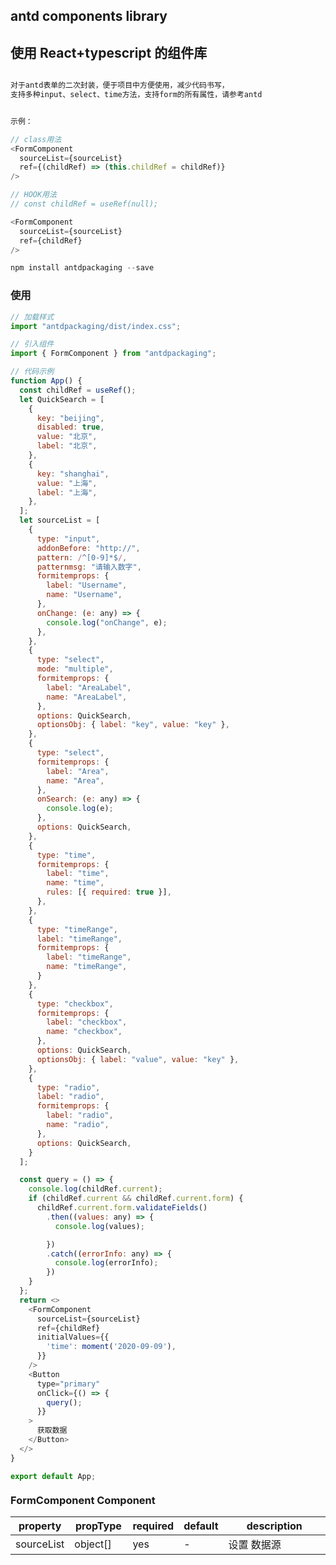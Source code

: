 ## antd components library

## 使用 React+typescript 的组件库

```bash

对于antd表单的二次封装，便于项目中方便使用，减少代码书写，
支持多种input、select、time方法，支持form的所有属性，请参考antd


示例：

```

```javascript
// class用法
<FormComponent
  sourceList={sourceList}
  ref={(childRef) => (this.childRef = childRef)}
/>
```

```javascript
// HOOK用法
// const childRef = useRef(null);

<FormComponent
  sourceList={sourceList}
  ref={childRef}
/>
```

```javascript
npm install antdpackaging --save
```

### 使用

```javascript
// 加载样式
import "antdpackaging/dist/index.css";

// 引入组件
import { FormComponent } from "antdpackaging";

// 代码示例
function App() {
  const childRef = useRef();
  let QuickSearch = [
    {
      key: "beijing",
      disabled: true,
      value: "北京",
      label: "北京",
    },
    {
      key: "shanghai",
      value: "上海",
      label: "上海",
    },
  ];
  let sourceList = [
    {
      type: "input",
      addonBefore: "http://",
      pattern: /^[0-9]*$/,
      patternmsg: "请输入数字",
      formitemprops: {
        label: "Username",
        name: "Username",
      },
      onChange: (e: any) => {
        console.log("onChange", e);
      },
    },
    {
      type: "select",
      mode: "multiple",
      formitemprops: {
        label: "AreaLabel",
        name: "AreaLabel",
      },
      options: QuickSearch,
      optionsObj: { label: "key", value: "key" },
    },
    {
      type: "select",
      formitemprops: {
        label: "Area",
        name: "Area",
      },
      onSearch: (e: any) => {
        console.log(e);
      },
      options: QuickSearch,
    },
    {
      type: "time",
      formitemprops: {
        label: "time",
        name: "time",
        rules: [{ required: true }],
      },
    },
    {
      type: "timeRange",
      label: "timeRange",
      formitemprops: {
        label: "timeRange",
        name: "timeRange",
      }
    },
    {
      type: "checkbox",
      formitemprops: {
        label: "checkbox",
        name: "checkbox",
      },
      options: QuickSearch,
      optionsObj: { label: "value", value: "key" },
    },
    {
      type: "radio",
      label: "radio",
      formitemprops: {
        label: "radio",
        name: "radio",
      },
      options: QuickSearch,
    }
  ];

  const query = () => {
    console.log(childRef.current);
    if (childRef.current && childRef.current.form) {
      childRef.current.form.validateFields()
        .then((values: any) => {
          console.log(values);

        })
        .catch((errorInfo: any) => {
          console.log(errorInfo);
        })
    }
  };
  return <>
    <FormComponent
      sourceList={sourceList}
      ref={childRef}
      initialValues={{
        'time': moment('2020-09-09'),
      }}
    />
    <Button
      type="primary"
      onClick={() => {
        query();
      }}
    >
      获取数据
    </Button>
  </>
}

export default App;
```

<div>
  <h3 style="margin: 20px 0px 0px;">FormComponent Component</h3>
  <table class="info-table" style="width: 100%;">
    <thead>
      <tr>
        <th width="10%" style="max-width: 10%;min-width: 10%;">property</th>
        <th width="20%" style="max-width: 20%;min-width: 20%;">propType</th>
        <th width="5%" style="max-width: 5%;min-width: 5%;">required</th>
        <th width="5%" style="max-width: 5%;min-width: 5%;">default</th>
        <th width="60%" style="max-width: 60%;min-width: 60%;">description</th>
      </tr>
    </thead>
    <tbody>
      <tr>
        <td class="info-table-monospace">sourceList</td>
        <td class="info-table-monospace"><span>object[]</span></td>
        <td>yes</td>
        <td>-</td>
        <td>设置 数据源</td>
      </tr>
    </tbody>
  </table>
</div>
